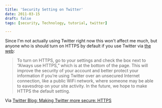 ```yaml
---
title: 'Security Setting on Twitter'
date: 2011-03-15
draft: false
tags: [security, Technology, tutorial, twitter]

---
```


Since I'm not actually using Twitter right now this won't affect me much, but anyone who is should turn on HTTPS by default if you use Twitter via [the web](http://www.twitter.com):

> To turn on HTTPS, go to your settings and check the box next to “Always use HTTPS,” which is at the bottom of the page. This will improve the security of your account and better protect your information if you’re using Twitter over an unsecured Internet connection, like a public WiFi network, where someone may be able to eavesdrop on your site activity. In the future, we hope to make HTTPS the default setting.

Via [Twitter Blog: Making Twitter more secure: HTTPS](http://blog.twitter.com/2011/03/making-twitter-more-secure-https.html)